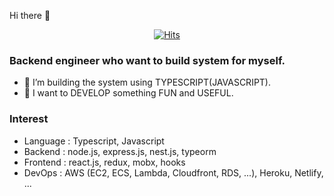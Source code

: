Hi there 👋

<div align=center>

[![Hits](https://hits.seeyoufarm.com/api/count/incr/badge.svg?url=https%3A%2F%2Fgithub.com%2Ftkhwang)](https://hits.seeyoufarm.com)

</div>

### Backend engineer who want to build system for myself.

-   🔭 I’m building the system using TYPESCRIPT(JAVASCRIPT).
-   🌱 I want to DEVELOP something FUN and USEFUL.

### Interest

-   Language : Typescript, Javascript
-   Backend : node.js, express.js, nest.js, typeorm
-   Frontend : react.js, redux, mobx, hooks
-   DevOps : AWS (EC2, ECS, Lambda, Cloudfront, RDS, ...), Heroku, Netlify, ...
